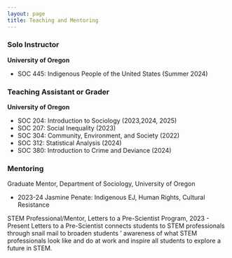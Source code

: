 ```yaml
---
layout: page
title: Teaching and Mentoring
---
```


### Solo Instructor
**University of Oregon**
- SOC 445: Indigenous People of the United States (Summer 2024)
  
### Teaching Assistant or Grader
**University of Oregon**
- SOC 204: Introduction to Sociology (2023,2024, 2025)
- SOC 207: Social Inequality (2023)
- SOC 304: Community, Environment, and Society (2022)
- SOC 312: Statistical Analysis (2024)
- SOC 380: Introduction to Crime and Deviance (2024)

### Mentoring
Graduate Mentor, Department of Sociology, University of Oregon
- 2023-24 Jasmine Penate: Indigenous EJ, Human Rights, Cultural Resistance

STEM Professional/Mentor, Letters to a Pre-Scientist Program, 2023 - Present
Letters to a Pre-Scientist connects students to STEM professionals through snail mail to broaden students ’ awareness of what STEM professionals look like and do at work and inspire all students to explore a future in STEM.
